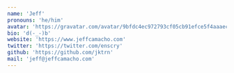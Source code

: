 ```yaml
---
name: 'Jeff'
pronouns: 'he/him'
avatar: 'https://gravatar.com/avatar/9bfdc4ec972793cf05cb91efce5f4aaaec2a0da1bf4ec34dad0913f1d845faf6.webp?size=256'
bio: 'd(-_-)b'
website: 'https://www.jeffcamacho.com'
twitter: 'https://twitter.com/enscry'
github: 'https://github.com/jktrn'
mail: 'jeff@jeffcamacho.com'
---
```

